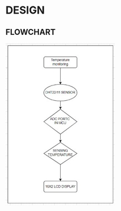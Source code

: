 # DESIGN

## FLOWCHART

   ![App Screenshot](https://github.com/Rajasekhar22/image/blob/main/TEMP.jpeg)
